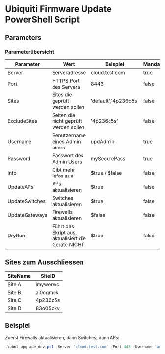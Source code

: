 # Ubiquiti Firmware Update PowerShell Script

## Parameters
### Parameterübersicht

| Parameter       | Wert                                  | Beispiel                                   | Mandatory | Default  |
|-----------------|---------------------------------------|--------------------------------------------|-----------|----------|
| Server          | Serveradresse                         | cloud.test.com                            | true      | -        |
| Port            | HTTPS Port des Servers                 | 8443                                       | false     | 8443     |
| Sites           | Sites die geprüft werden sollen        | 'default','4p236c5s'                      | false     | -        |
| ExcludeSites    | Seiten die nicht geprüft werden sollen | '4p236c5s'                                | false     | -        |
| Username        | Benutzername eines Admin users         | updAdmin                                   | true      | -        |
| Password        | Passwort des Admin Users                | mySecurePass                              | true      | -        |
| Info            | Gibt mehr Infos aus                     | $true / $false                            | false     | $false   |
| UpdateAPs       | APs aktualisieren                       | $true                                     | false     | $false   |
| UpdateSwitches  | Switches aktualisieren                  | $true                                     | false     | $false   |
| UpdateGateways  | Firewalls aktualisieren                 | $false                                    | false     | $false   |
| DryRun          | Führt das Skript aus, aktualisiert die Geräte NICHT | $true                            | false     | $false   |

## Sites zum Ausschliessen

| SiteName  | SiteID   |
|-----------|----------|
| Site A    | imywerwc |
| Site B    | ai0cgmek |
| Site C    | 4p236c5s |
| Site D    | 83o05okv |

## Beispiel

Zuerst Firewalls aktualisieren, dann Switches, dann APs:

```powershell
.\ubnt_upgrade_dev.ps1 -Server 'cloud.test.com' -Port 443 -Username 'admin' -Password '**********' -ExcludeSite imywerwc,ai0cgmek,4p236c5s,83o05okv -UpdateAPs -UpdateSwitches -UpdateGateways -DryRun